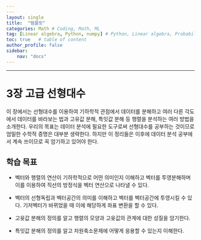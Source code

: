 ```yaml
---
---
layout: single
title:  "탬플릿"
categories: Math # Coding, Math, ML
tag: [Linear algebra, Python, numpy] # Python, Linear algebra, Probabilities
toc: true   # table of content
author_profile: false
sidebar:
    nav: "docs"
---
```


---

<head>
  <style>
    table.dataframe {
      white-space: normal;
      width: 100%;
      height: 240px;
      display: block;
      overflow: auto;
      font-family: Arial, sans-serif;
      font-size: 0.9rem;
      line-height: 20px;
      text-align: center;
      border: 0px !important;
    }

    table.dataframe th {
      text-align: center;
      font-weight: bold;
      padding: 8px;
    }

    table.dataframe td {
      text-align: center;
      padding: 8px;
    }

    table.dataframe tr:hover {
      background: #b8d1f3; 
    }

    .output_prompt {
      overflow: auto;
      font-size: 0.9rem;
      line-height: 1.45;
      border-radius: 0.3rem;
      -webkit-overflow-scrolling: touch;
      padding: 0.8rem;
      margin-top: 0;
      margin-bottom: 15px;
      font: 1rem Consolas, "Liberation Mono", Menlo, Courier, monospace;
      color: $code-text-color;
      border: solid 1px $border-color;
      border-radius: 0.3rem;
      word-break: normal;
      white-space: pre;
    }

  .dataframe tbody tr th:only-of-type {
      vertical-align: middle;
  }

  .dataframe tbody tr th {
      vertical-align: top;
  }

  .dataframe thead th {
      text-align: center !important;
      padding: 8px;
  }

  .page__content p {
      margin: 0 0 0px !important;
  }

  .page__content p > strong {
    font-size: 0.8rem !important;
  }

  </style>
</head>


# 3장 고급 선형대수


이 장에서는 선형대수를 이용하여 기하학적 관점에서 데이터를 분해하고 여러 다른 각도에서 데이터를 바라보는 법과 고유값 분해, 특잇값 분해 등 행렬을 분석하는 여러 방법을 소개한다. 우리의 목표는 데이터 분석에 필요한 도구로써 선형대수를 공부하는 것이므로 엄밀한 수학적 증명은 대부분 생략한다. 하지만 이 정리들은 이후에 데이터 분석 공부에서 계속 쓰이므로 꼭 암기하고 있어야 한다.


## 학습 목표


* 벡터와 행렬의 연산이 기하학적으로 어떤 의미인지 이해하고 벡터를 투영분해하며 이를 이용하여 직선의 방정식을 벡터 연산으로 나타낼 수 있다.

* 벡터의 선형독립과 벡터공간의 의미를 이해하고 벡터를 벡터공간에 투영시킬 수 있다. 기저벡터가 바뀌었을 때 이에 해당하게 좌표 변환을 할 수 있다.

* 고윳값 분해의 정의를 알고 행렬의 모양과 고윳값의 관계에 대한 성질을 암기한다.

* 특잇값 분해의 정의를 알고 차원축소문제에 어떻게 응용할 수 있는지 이해한다. 

